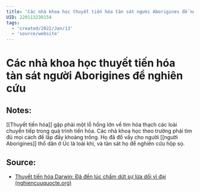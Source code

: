 ```yaml
---
title: 'Các nhà khoa học thuyết tiến hóa tàn sát người Aborigines để nghiên cứu'
UID: 220113230154
tags:
  - 'created/2022/Jan/13'
  - 'source/website'
---
```

# Các nhà khoa học thuyết tiến hóa tàn sát người Aborigines để nghiên cứu

## Notes:
[[Thuyết tiến hóa]] gặp phải một lỗ hổng lớn về tìm hóa thạch các loài chuyển tiếp trong quá trình tiến hóa. Các nhà khoa học theo trường phái tìm đủ mọi cách để lấp đầy khoảng trống. Họ đã đổ vấy cho người [[người Aborigines]] thổ dân ở Úc là loài khỉ, và tàn sát họ để nghiên cứu hộp sọ.

## Source:
- [Thuyết tiến hóa Darwin: Đã đến lúc chấm dứt sự lừa dối vĩ đại (nghiencuuquocte.org)](http://nghiencuuquocte.org/forums/topic/thuyet-tien-hoa-darwin-da-den-luc-cham-dut-su-lua-doi-vi-dai/)
